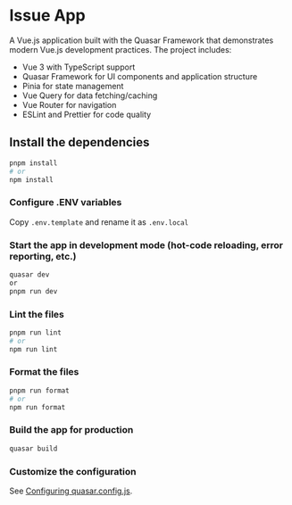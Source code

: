 # Issue App

A Vue.js application built with the Quasar Framework that demonstrates modern Vue.js development practices. The project includes:

- Vue 3 with TypeScript support
- Quasar Framework for UI components and application structure
- Pinia for state management
- Vue Query for data fetching/caching
- Vue Router for navigation
- ESLint and Prettier for code quality

## Install the dependencies

```bash
pnpm install
# or
npm install
```

### Configure .ENV variables

Copy `.env.template` and rename it as `.env.local`

### Start the app in development mode (hot-code reloading, error reporting, etc.)

```bash
quasar dev
or
pnpm run dev
```

### Lint the files

```bash
pnpm run lint
# or
npm run lint
```

### Format the files

```bash
pnpm run format
# or
npm run format
```

### Build the app for production

```bash
quasar build
```

### Customize the configuration

See [Configuring quasar.config.js](https://v2.quasar.dev/quasar-cli-vite/quasar-config-js).

